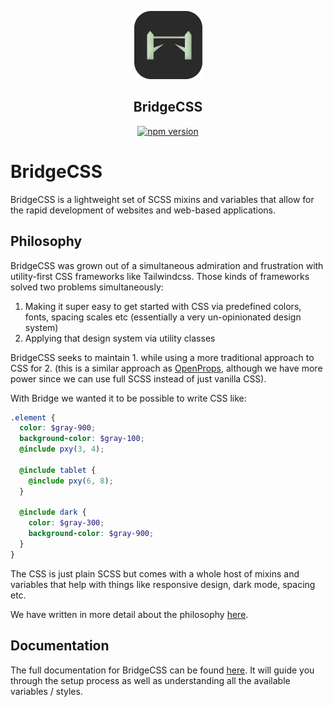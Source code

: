 <div align="center">
  
![Logo](https://github.com/wbunting/bridgecss/raw/master/packages/docs/static/logo.png)

## BridgeCSS 

[![npm version](http://img.shields.io/npm/v/bridgecss.svg)](https://npmjs.org/package/bridgecss)
  
</div>

# BridgeCSS

BridgeCSS is a lightweight set of SCSS mixins and variables that allow for the rapid development of websites and web-based applications. 

## Philosophy

BridgeCSS was grown out of a simultaneous admiration and frustration with utility-first CSS frameworks like Tailwindcss. Those kinds of frameworks solved two problems simultaneously:

1. Making it super easy to get started with CSS via predefined colors, fonts, spacing scales etc (essentially a very un-opinionated design system)
2. Applying that design system via utility classes

BridgeCSS seeks to maintain 1. while using a more traditional approach to CSS for 2. (this is a similar approach as [OpenProps](https://open-props.style/), although we have more power since we can use full SCSS instead of just vanilla CSS).

With Bridge we wanted it to be possible to write CSS like:

```scss
.element {
  color: $gray-900;
  background-color: $gray-100;
  @include pxy(3, 4);

  @include tablet {
    @include pxy(6, 8);
  }

  @include dark {
    color: $gray-300;
    background-color: $gray-900;
  }
}
```

The CSS is just plain SCSS but comes with a whole host of mixins and variables that help with things like responsive design, dark mode, spacing etc. 

We have written in more detail about the philosophy [here]().

## Documentation

The full documentation for BridgeCSS can be found [here](https://bridgecss.com/docs/getting-started). It will guide you through the setup process as well as understanding all the available variables / styles.

